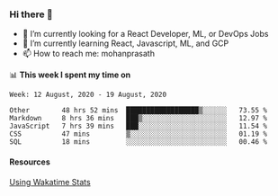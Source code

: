 ### Hi there 👋

- 🔭 I’m currently looking for a React Developer, ML, or DevOps Jobs
- 🌱 I’m currently learning React, Javascript, ML, and GCP
- 📫 How to reach me: mohanprasath

📊 **This week I spent my time on**
<!--START_SECTION:waka-->
```text
Week: 12 August, 2020 - 19 August, 2020

Other        48 hrs 52 mins  ██████████████████▒░░░░░░   73.55 % 
Markdown     8 hrs 36 mins   ███▒░░░░░░░░░░░░░░░░░░░░░   12.97 % 
JavaScript   7 hrs 39 mins   ███░░░░░░░░░░░░░░░░░░░░░░   11.54 % 
CSS          47 mins         ▒░░░░░░░░░░░░░░░░░░░░░░░░   01.19 % 
SQL          18 mins         ░░░░░░░░░░░░░░░░░░░░░░░░░   00.46 % 
```
<!--END_SECTION:waka-->

#### Resources
[Using Wakatime Stats](https://github.com/marketplace/actions/waka-readme)
